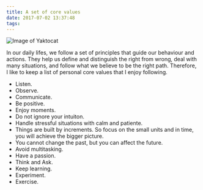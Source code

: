 ```yaml
---
title: A set of core values
date: 2017-07-02 13:37:48
tags:
---
```


![Image of Yaktocat](https://instagram.fopo1-1.fna.fbcdn.net/t51.2885-15/e35/15625571_856037461205178_8153948961384693760_n.jpg)

In our daily lifes, we follow a set of principles that guide our behaviour and actions. They help us define and distinguish the right from wrong, deal with many situations, and follow what we believe to be the right path. Therefore, I like to keep a list of personal core values that I enjoy following. 

* Listen.
* Observe.
* Communicate. 
* Be positive.
* Enjoy moments.
* Do not ignore your intuiton.
* Handle stressful situations with calm and patiente.
* Things are built by increments. So focus on the small units and in time, you will achieve the bigger picture.
* You cannot change the past, but you can affect the future.
* Avoid multitasking.
* Have a passion.
* Think and Ask.
* Keep learning.
* Experiment.     
* Exercise.